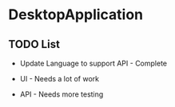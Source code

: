 # DesktopApplication

## TODO List

* Update Language to support API - Complete

* UI - Needs a lot of work

* API - Needs more testing
